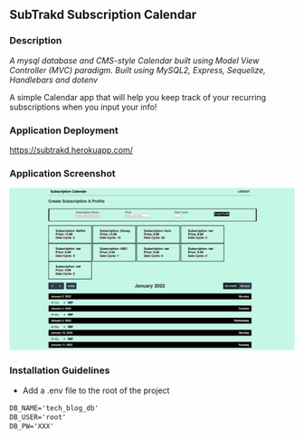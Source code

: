 ## SubTrakd Subscription Calendar
   
### Description

*A mysql database and CMS-style Calendar built using Model View Controller (MVC) paradigm. Built using MySQL2, Express, Sequelize, Handlebars and dotenv*

A simple Calendar app that will help you keep track of your recurring subscriptions when you input your info!


### Application Deployment
https://subtrakd.herokuapp.com/



### Application Screenshot

![](images/screen.png)
  

### Installation Guidelines

- Add a .env file to the root of the project

```text
DB_NAME='tech_blog_db'
DB_USER='root'
DB_PW='XXX'
```